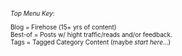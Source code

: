 
  <style type="text/css">
        .e-mail:before {
            content: attr(data-website) "\0040" attr(data-user);
            unicode-bidi: bidi-override;
            direction: rtl;
        }
    </style>

<p>
<div style="font-size: 10px;">

<br />
<i>Top Menu Key</i>: <br />

Blog = Firehose (15+ yrs of content) <br />
Best-of = Posts w/ hight traffic/reads and/or feedback. <br />
Tags = Tagged Category Content (maybe <i>start here</i>...) <br />



</div>

</p>